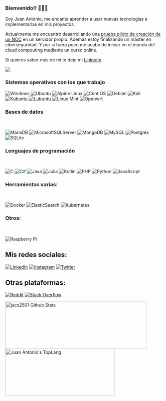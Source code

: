 ### Bienvenido!! 👋👋👋


Soy Juan Antonio, me encanta aprender a usar nuevas tecnologías e implementarlas en mis proyectos.

Actualmente me encuentro desarrollando una [prueba piloto de creación de un NOC](https://github.com/jacs2501/Creacion_NOC) en un servidor propio.
Además estoy finalizando un máster en ciberseguridad. Y por si fuera poco me acabo de iniciar en el mundo del cloud compouting mediante un curso online.

Si quieres saber más de mí te dejo mi [LinkedIn](https://www.linkedin.com/in/juan-antonio-cejudo-algar/).

![](https://komarev.com/ghpvc/?username=jacs2501&color=blue)


### Sistemas operativos con los que trabajo

![Windows](https://img.shields.io/badge/Windows-0078D6?style=for-the-badge&logo=windows&logoColor=white)
![Ubuntu](https://img.shields.io/badge/Ubuntu-E95420?style=for-the-badge&logo=ubuntu&logoColor=white)
![Alpine Linux](https://img.shields.io/badge/Alpine_Linux-%230D597F.svg?style=for-the-badge&logo=alpine-linux&logoColor=white)
![Cent OS](https://img.shields.io/badge/cent%20os-002260?style=for-the-badge&logo=centos&logoColor=F0F0F0)
![Debian](https://img.shields.io/badge/Debian-D70A53?style=for-the-badge&logo=debian&logoColor=white)
![Kali](https://img.shields.io/badge/Kali-268BEE?style=for-the-badge&logo=kalilinux&logoColor=white)
![Kubuntu](https://img.shields.io/badge/-KUbuntu-%230079C1?style=for-the-badge&logo=kubuntu&logoColor=white)
![Lubuntu](https://img.shields.io/badge/-Lubuntu-%230065C2?style=for-the-badge&logo=lubuntu&logoColor=white)
![Linux Mint](https://img.shields.io/badge/Linux%20Mint-87CF3E?style=for-the-badge&logo=Linux%20Mint&logoColor=white)
![Openwrt](https://img.shields.io/badge/OpenWrt-00B5E2?style=for-the-badge&logo=OpenWrt&logoColor=white)


### Bases de datos
<br/>

![MariaDB](https://img.shields.io/badge/MariaDB-003545?style=for-the-badge&logo=mariadb&logoColor=white)
![MicrosoftSQLServer](https://img.shields.io/badge/Microsoft%20SQL%20Sever-CC2927?style=for-the-badge&logo=microsoft%20sql%20server&logoColor=white)
![MongoDB](https://img.shields.io/badge/MongoDB-%234ea94b.svg?style=for-the-badge&logo=mongodb&logoColor=white)
![MySQL](https://img.shields.io/badge/mysql-%2300f.svg?style=for-the-badge&logo=mysql&logoColor=white)
![Postgres](https://img.shields.io/badge/postgres-%23316192.svg?style=for-the-badge&logo=postgresql&logoColor=white)
![SQLite](https://img.shields.io/badge/sqlite-%2307405e.svg?style=for-the-badge&logo=sqlite&logoColor=white)

### Lenguajes de programación
<br/>

![C](https://img.shields.io/badge/c-%2300599C.svg?style=for-the-badge&logo=c&logoColor=white)
![C#](https://img.shields.io/badge/c%23-%23239120.svg?style=for-the-badge&logo=c-sharp&logoColor=white)
![Java](https://img.shields.io/badge/java-%23ED8B00.svg?style=for-the-badge&logo=java&logoColor=white)
![Julia](https://img.shields.io/badge/-Julia-9558B2?style=for-the-badge&logo=julia&logoColor=white)
![Kotlin](https://img.shields.io/badge/kotlin-%230095D5.svg?style=for-the-badge&logo=kotlin&logoColor=white)
![PHP](https://img.shields.io/badge/php-%23777BB4.svg?style=for-the-badge&logo=php&logoColor=white)
![Python](https://img.shields.io/badge/python-3670A0?style=for-the-badge&logo=python&logoColor=ffdd54)
![JavaScript](https://img.shields.io/badge/javascript-%23323330.svg?style=for-the-badge&logo=javascript&logoColor=%23F7DF1E)



### Herramientas varias:
<br/>

![Docker](https://img.shields.io/badge/docker-%230db7ed.svg?style=for-the-badge&logo=docker&logoColor=white)
![ElasticSearch](https://img.shields.io/badge/-ElasticSearch-005571?style=for-the-badge&logo=elasticsearch)
![Kubernetes](https://img.shields.io/badge/kubernetes-%23326ce5.svg?style=for-the-badge&logo=kubernetes&logoColor=white)



### Otros:
<br/>

![Raspberry Pi](https://img.shields.io/badge/-RaspberryPi-C51A4A?style=for-the-badge&logo=Raspberry-Pi)


## Mis redes sociales:

[![LinkedIn](https://img.shields.io/badge/LinkedIn-Juan_Antonio_Cejudo-0077B5?style=?style=flat&logo=linkedin&logoColor=white&labelColor=101010)](https://www.linkedin.com/in/juan-antonio-cejudo-algar/)
[![Instagram](https://img.shields.io/badge/Instagram-@juanfitpro-E4405F?style=flat&logo=instagram&logoColor=white&labelColor=101010)](https://instagram.com/juanfitpro)
[![Twitter](https://img.shields.io/badge/Twitter-@b4dusb-1DA1F2?style=flat&logo=twitter&logoColor=white&labelColor=101010)](https://twitter.com/b4dusb)

## Otras plataformas:
[![Reddit](https://img.shields.io/badge/Reddit-jacs2501-FF4500?style=?style=flat&logo=reddit&logoColor=white&labelColor=101010)](https://www.reddit.com/user/jacs2501)
[![Stack Overflow](https://img.shields.io/badge/Stack_Overflow-Juan_Antonio-FE7A16?style=?style=flat&logo=stackoverflow&logoColor=white&labelColor=101010)](https://es.stackoverflow.com/users/284904/jacs2501)


<div style="-webkit-column-count: 2; -moz-column-count: 2; column-count: 2; -webkit-column-rule: 1px dotted #e0e0e0; -moz-column-rule: 1px dotted #e0e0e0; column-rule: 1px dotted #e0e0e0;">
    <div style="display: inline-block;">
        <img width="450" height="150" img align="left" alt="jacs2501 Github Stats" src="https://github-readme-stats.vercel.app/api?username=jacs2501&theme=synthwave&show_icons=true&include_all_commits=true&count_private=true&hide_border=false&hide=issues&locale=es" class="responsive" />
    </div>
    <div style="display: inline-block;">
        <img width="350" height="150" img align="center" alt="Juan Antonio's TopLang" src="https://github-readme-stats.vercel.app/api/top-langs/?username=jacs2501&langs_count=6&theme=synthwave&hide_border=false&layout=compact&count_private=true&locale=es" class="responsive"/>
    </div>
</div>




<!--
**jacs2501/jacs2501** is a ✨ _special_ ✨ repository because its `README.md` (this file) appears on your GitHub profile.

Here are some ideas to get you started:

- 🔭 I’m currently working on ...
- 🌱 I’m currently learning ...
- 👯 I’m looking to collaborate on ...
- 🤔 I’m looking for help with ...
- 💬 Ask me about ...
- 📫 How to reach me: ...
- 😄 Pronouns: ...
- ⚡ Fun fact: ...
-->
